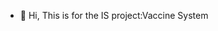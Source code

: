 - 👋 Hi, This is for the IS project:Vaccine System

<!---
zeyad-mohvme-d/zeyad-mohvme-d is a ✨ special ✨ repository because its `README.md` (this file) appears on your GitHub profile.
You can click the Preview link to take a look at your changes.
--->
